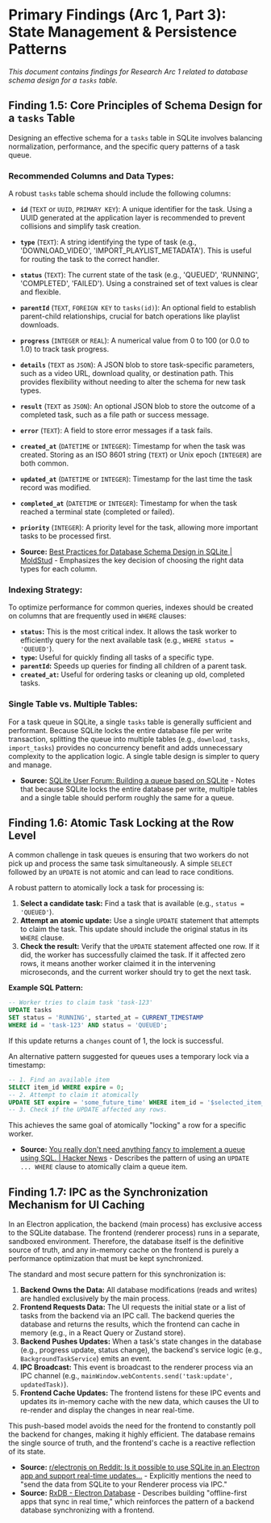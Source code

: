 # Primary Findings (Arc 1, Part 3): State Management & Persistence Patterns

*This document contains findings for Research Arc 1 related to database schema design for a `tasks` table.*

## Finding 1.5: Core Principles of Schema Design for a `tasks` Table

Designing an effective schema for a `tasks` table in SQLite involves balancing normalization, performance, and the specific query patterns of a task queue.

### Recommended Columns and Data Types:

A robust `tasks` table schema should include the following columns:

*   **`id`** (`TEXT` or `UUID`, `PRIMARY KEY`): A unique identifier for the task. Using a UUID generated at the application layer is recommended to prevent collisions and simplify task creation.
*   **`type`** (`TEXT`): A string identifying the type of task (e.g., 'DOWNLOAD_VIDEO', 'IMPORT_PLAYLIST_METADATA'). This is useful for routing the task to the correct handler.
*   **`status`** (`TEXT`): The current state of the task (e.g., 'QUEUED', 'RUNNING', 'COMPLETED', 'FAILED'). Using a constrained set of text values is clear and flexible.
*   **`parentId`** (`TEXT`, `FOREIGN KEY` to `tasks(id)`): An optional field to establish parent-child relationships, crucial for batch operations like playlist downloads.
*   **`progress`** (`INTEGER` or `REAL`): A numerical value from 0 to 100 (or 0.0 to 1.0) to track task progress.
*   **`details`** (`TEXT` as `JSON`): A JSON blob to store task-specific parameters, such as a video URL, download quality, or destination path. This provides flexibility without needing to alter the schema for new task types.
*   **`result`** (`TEXT` as `JSON`): An optional JSON blob to store the outcome of a completed task, such as a file path or success message.
*   **`error`** (`TEXT`): A field to store error messages if a task fails.
*   **`created_at`** (`DATETIME` or `INTEGER`): Timestamp for when the task was created. Storing as an ISO 8601 string (`TEXT`) or Unix epoch (`INTEGER`) are both common.
*   **`updated_at`** (`DATETIME` or `INTEGER`): Timestamp for the last time the task record was modified.
*   **`completed_at`** (`DATETIME` or `INTEGER`): Timestamp for when the task reached a terminal state (completed or failed).
*   **`priority`** (`INTEGER`): A priority level for the task, allowing more important tasks to be processed first.

*   **Source:** [Best Practices for Database Schema Design in SQLite | MoldStud](https://moldstud.com/articles/p-best-practices-for-database-schema-design-in-sqlite) - Emphasizes the key decision of choosing the right data types for each column.

### Indexing Strategy:

To optimize performance for common queries, indexes should be created on columns that are frequently used in `WHERE` clauses:

*   **`status`:** This is the most critical index. It allows the task worker to efficiently query for the next available task (e.g., `WHERE status = 'QUEUED'`).
*   **`type`:** Useful for quickly finding all tasks of a specific type.
*   **`parentId`:** Speeds up queries for finding all children of a parent task.
*   **`created_at`:** Useful for ordering tasks or cleaning up old, completed tasks.

### Single Table vs. Multiple Tables:

For a task queue in SQLite, a single `tasks` table is generally sufficient and performant. Because SQLite locks the entire database file per write transaction, splitting the queue into multiple tables (e.g., `download_tasks`, `import_tasks`) provides no concurrency benefit and adds unnecessary complexity to the application logic. A single table design is simpler to query and manage.

*   **Source:** [SQLite User Forum: Building a queue based on SQLite](https://sqlite.org/forum/info/b047f5ef5b76edff) - Notes that because SQLite locks the entire database per write, multiple tables and a single table should perform roughly the same for a queue.

## Finding 1.6: Atomic Task Locking at the Row Level

A common challenge in task queues is ensuring that two workers do not pick up and process the same task simultaneously. A simple `SELECT` followed by an `UPDATE` is not atomic and can lead to race conditions.

A robust pattern to atomically lock a task for processing is:

1.  **Select a candidate task:** Find a task that is available (e.g., `status = 'QUEUED'`).
2.  **Attempt an atomic update:** Use a single `UPDATE` statement that attempts to claim the task. This update should include the original status in its `WHERE` clause.
3.  **Check the result:** Verify that the `UPDATE` statement affected one row. If it did, the worker has successfully claimed the task. If it affected zero rows, it means another worker claimed it in the intervening microseconds, and the current worker should try to get the next task.

**Example SQL Pattern:**
```sql
-- Worker tries to claim task 'task-123'
UPDATE tasks
SET status = 'RUNNING', started_at = CURRENT_TIMESTAMP
WHERE id = 'task-123' AND status = 'QUEUED';
```
If this update returns a `changes` count of 1, the lock is successful.

An alternative pattern suggested for queues uses a temporary lock via a timestamp:
```sql
-- 1. Find an available item
SELECT item_id WHERE expire = 0;
-- 2. Attempt to claim it atomically
UPDATE SET expire = 'some_future_time' WHERE item_id = '$selected_item_id' AND expire = 0;
-- 3. Check if the UPDATE affected any rows.
```
This achieves the same goal of atomically "locking" a row for a specific worker.

*   **Source:** [You really don't need anything fancy to implement a queue using SQL. | Hacker News](https://news.ycombinator.com/item?id=27482402) - Describes the pattern of using an `UPDATE ... WHERE` clause to atomically claim a queue item.

## Finding 1.7: IPC as the Synchronization Mechanism for UI Caching

In an Electron application, the backend (main process) has exclusive access to the SQLite database. The frontend (renderer process) runs in a separate, sandboxed environment. Therefore, the database itself is the definitive source of truth, and any in-memory cache on the frontend is purely a performance optimization that must be kept synchronized.

The standard and most secure pattern for this synchronization is:

1.  **Backend Owns the Data:** All database modifications (reads and writes) are handled exclusively by the main process.
2.  **Frontend Requests Data:** The UI requests the initial state or a list of tasks from the backend via an IPC call. The backend queries the database and returns the results, which the frontend can cache in memory (e.g., in a React Query or Zustand store).
3.  **Backend Pushes Updates:** When a task's state changes in the database (e.g., progress update, status change), the backend's service logic (e.g., `BackgroundTaskService`) emits an event.
4.  **IPC Broadcast:** This event is broadcast to the renderer process via an IPC channel (e.g., `mainWindow.webContents.send('task:update', updatedTask)`).
5.  **Frontend Cache Updates:** The frontend listens for these IPC events and updates its in-memory cache with the new data, which causes the UI to re-render and display the changes in near real-time.

This push-based model avoids the need for the frontend to constantly poll the backend for changes, making it highly efficient. The database remains the single source of truth, and the frontend's cache is a reactive reflection of its state.

*   **Source:** [r/electronjs on Reddit: Is it possible to use SQLite in an Electron app and support real-time updates...](https://www.reddit.com/r/electronjs/comments/1lig2gx/is_it_possible_to_use_sqlite_in_an_electron_app/) - Explicitly mentions the need to "send the data from SQLite to your Renderer process via IPC."
*   **Source:** [RxDB - Electron Database](https://rxdb.info/electron-database.html) - Describes building "offline-first apps that sync in real time," which reinforces the pattern of a backend database synchronizing with a frontend.